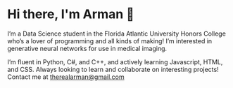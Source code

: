 # Hi there, I'm Arman 👋

I’m a Data Science student in the Florida Atlantic University Honors College who’s a lover of programming and all kinds of making! I’m interested in generative neural networks for use in medical imaging.

I’m fluent in Python, C#, and C++, and actively learning Javascript, HTML, and CSS. Always looking to learn and collaborate on interesting projects! Contact me at therealarman@gmail.com
